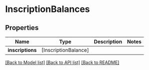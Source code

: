 # InscriptionBalances

## Properties
Name | Type | Description | Notes
------------ | ------------- | ------------- | -------------
**inscriptions** | [InscriptionBalance] |  | 

[[Back to Model list]](../README.md#documentation-for-models) [[Back to API list]](../README.md#documentation-for-api-endpoints) [[Back to README]](../README.md)


